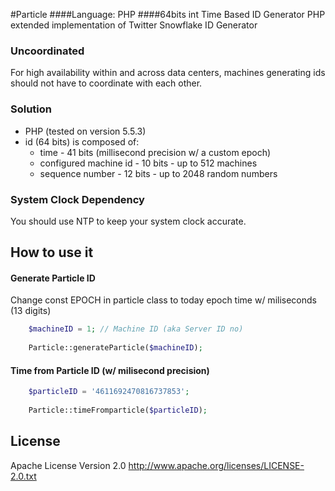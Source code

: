 #Particle
####Language: PHP 
####64bits int Time Based ID Generator
PHP extended implementation of Twitter Snowflake ID Generator

### Uncoordinated
For high availability within and across data centers, machines generating ids should not have to coordinate with each other.

### Solution
* PHP (tested on version 5.5.3)
* id (64 bits) is composed of:
  * time - 41 bits (millisecond precision w/ a custom epoch)
  * configured machine id - 10 bits - up to 512 machines
  * sequence number - 12 bits - up to 2048 random numbers

### System Clock Dependency
You should use NTP to keep your system clock accurate.

## How to use it
#### Generate Particle ID
Change const EPOCH in particle class to today epoch time w/ miliseconds (13 digits) 

```PHP
	$machineID = 1; // Machine ID (aka Server ID no)
	
	Particle::generateParticle($machineID);
```

#### Time from Particle ID (w/ milisecond precision)
```PHP
	$particleID = '4611692470816737853';
	
	Particle::timeFromparticle($particleID);
```


## License
Apache License Version 2.0
http://www.apache.org/licenses/LICENSE-2.0.txt
